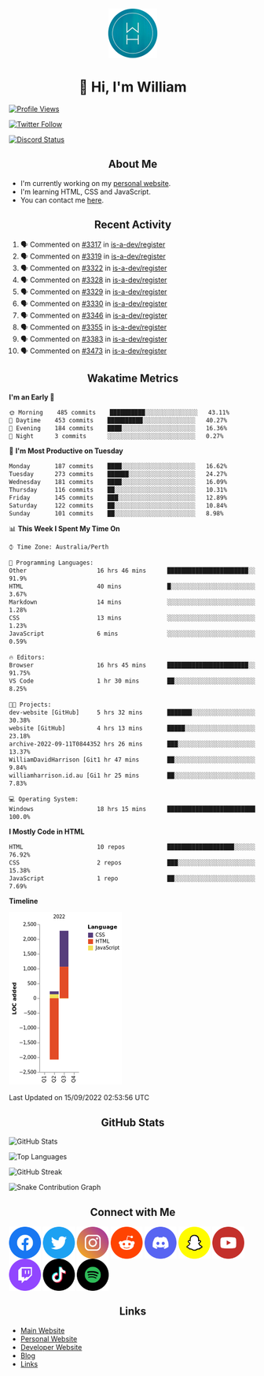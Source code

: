 <p align="center"><img src="https://github.com/williamdavidharrison/williamdavidharrison/blob/main/assets/logo.png" height="100" width="100"></p>

<h1 align="center">👋 Hi, I'm William</h1>

[![Profile Views](https://komarev.com/ghpvc/?username=williamdavidharrison&color=blue&style=for-the-badge)](https://github.com/williamdavidharrison)

[![Twitter Follow](https://img.shields.io/twitter/follow/WDHarrison09?color=1DA1F2&logo=twitter&style=for-the-badge)](https://twitter.com/intent/user?screen_name=wdharrison09)

[![Discord Status](https://dcbadge.vercel.app/api/shield/853158265466257448?theme=discord-inverted)](https://discord.com/users/853158265466257448)

<h2 align="center">About Me</h2>

* I'm currently working on my [personal website](https://github.com/williamdavidharrison/website).
* I'm learning HTML, CSS and JavaScript.
* You can contact me [here](https://contact.williamharrison.me).

<h2 align="center">Recent Activity</h2>

<!--START_SECTION:activity-->
1. 🗣 Commented on [#3317](https://github.com/is-a-dev/register/issues/3317) in [is-a-dev/register](https://github.com/is-a-dev/register)
2. 🗣 Commented on [#3319](https://github.com/is-a-dev/register/issues/3319) in [is-a-dev/register](https://github.com/is-a-dev/register)
3. 🗣 Commented on [#3322](https://github.com/is-a-dev/register/issues/3322) in [is-a-dev/register](https://github.com/is-a-dev/register)
4. 🗣 Commented on [#3328](https://github.com/is-a-dev/register/issues/3328) in [is-a-dev/register](https://github.com/is-a-dev/register)
5. 🗣 Commented on [#3329](https://github.com/is-a-dev/register/issues/3329) in [is-a-dev/register](https://github.com/is-a-dev/register)
6. 🗣 Commented on [#3330](https://github.com/is-a-dev/register/issues/3330) in [is-a-dev/register](https://github.com/is-a-dev/register)
7. 🗣 Commented on [#3346](https://github.com/is-a-dev/register/issues/3346) in [is-a-dev/register](https://github.com/is-a-dev/register)
8. 🗣 Commented on [#3355](https://github.com/is-a-dev/register/issues/3355) in [is-a-dev/register](https://github.com/is-a-dev/register)
9. 🗣 Commented on [#3383](https://github.com/is-a-dev/register/issues/3383) in [is-a-dev/register](https://github.com/is-a-dev/register)
10. 🗣 Commented on [#3473](https://github.com/is-a-dev/register/issues/3473) in [is-a-dev/register](https://github.com/is-a-dev/register)
<!--END_SECTION:activity-->

<h2 align="center">Wakatime Metrics</h2>

<!--START_SECTION:waka-->
**I'm an Early 🐤** 

```text
🌞 Morning    485 commits    ██████████░░░░░░░░░░░░░░░   43.11% 
🌆 Daytime    453 commits    ██████████░░░░░░░░░░░░░░░   40.27% 
🌃 Evening    184 commits    ████░░░░░░░░░░░░░░░░░░░░░   16.36% 
🌙 Night      3 commits      ░░░░░░░░░░░░░░░░░░░░░░░░░   0.27%

```
📅 **I'm Most Productive on Tuesday** 

```text
Monday       187 commits    ████░░░░░░░░░░░░░░░░░░░░░   16.62% 
Tuesday      273 commits    ██████░░░░░░░░░░░░░░░░░░░   24.27% 
Wednesday    181 commits    ████░░░░░░░░░░░░░░░░░░░░░   16.09% 
Thursday     116 commits    ██░░░░░░░░░░░░░░░░░░░░░░░   10.31% 
Friday       145 commits    ███░░░░░░░░░░░░░░░░░░░░░░   12.89% 
Saturday     122 commits    ██░░░░░░░░░░░░░░░░░░░░░░░   10.84% 
Sunday       101 commits    ██░░░░░░░░░░░░░░░░░░░░░░░   8.98%

```


📊 **This Week I Spent My Time On** 

```text
⌚︎ Time Zone: Australia/Perth

💬 Programming Languages: 
Other                    16 hrs 46 mins      ███████████████████████░░   91.9% 
HTML                     40 mins             █░░░░░░░░░░░░░░░░░░░░░░░░   3.67% 
Markdown                 14 mins             ░░░░░░░░░░░░░░░░░░░░░░░░░   1.28% 
CSS                      13 mins             ░░░░░░░░░░░░░░░░░░░░░░░░░   1.23% 
JavaScript               6 mins              ░░░░░░░░░░░░░░░░░░░░░░░░░   0.59%

🔥 Editors: 
Browser                  16 hrs 45 mins      ███████████████████████░░   91.75% 
VS Code                  1 hr 30 mins        ██░░░░░░░░░░░░░░░░░░░░░░░   8.25%

🐱‍💻 Projects: 
dev-website [GitHub]     5 hrs 32 mins       ███████░░░░░░░░░░░░░░░░░░   30.38% 
website [GitHub]         4 hrs 13 mins       █████░░░░░░░░░░░░░░░░░░░░   23.18% 
archive-2022-09-11T0844352 hrs 26 mins       ███░░░░░░░░░░░░░░░░░░░░░░   13.37% 
WilliamDavidHarrison [Git1 hr 47 mins        ██░░░░░░░░░░░░░░░░░░░░░░░   9.84% 
williamharrison.id.au [Gi1 hr 25 mins        ██░░░░░░░░░░░░░░░░░░░░░░░   7.83%

💻 Operating System: 
Windows                  18 hrs 15 mins      █████████████████████████   100.0%

```

**I Mostly Code in HTML** 

```text
HTML                     10 repos            ███████████████████░░░░░░   76.92% 
CSS                      2 repos             ███░░░░░░░░░░░░░░░░░░░░░░   15.38% 
JavaScript               1 repo              ██░░░░░░░░░░░░░░░░░░░░░░░   7.69%

```


**Timeline**

![Chart not found](https://raw.githubusercontent.com/WilliamDavidHarrison/WilliamDavidHarrison/main/charts/bar_graph.png) 


 Last Updated on 15/09/2022 02:53:56 UTC
<!--END_SECTION:waka-->

<h2 align="center">GitHub Stats</h2>

![GitHub Stats](https://github-readme-stats.api.williamharrison.dev/api?username=williamdavidharrison&theme=algolia&show_icons=true&border_radius=8&count_private=true&include_all_commits=true)

![Top Languages](https://github-readme-stats.api.williamharrison.dev/api/top-langs/?username=williamdavidharrison&theme=algolia&layout=compact&border_radius=8)

![GitHub Streak](https://wh-github-readme-streak-stats.herokuapp.com/?user=WilliamDavidHarrison&theme=dark)

![Snake Contribution Graph](https://github.com/WilliamDavidHarrison/WilliamDavidHarrison/blob/output/github-contribution-grid-snake.svg)

<h2 align="center">Connect with Me</h2>

<a href="https://www.facebook.com/wdharrison09"><img align="center" src="assets/facebook.png" height="65" width="65" /></a>
<a href="https://twitter.com/wdharrison09"><img align="center" src="assets/twitter.png" height="65" width="65" /></a>
<a href="https://www.instagram.com/wdharrison09"><img align="center" src="assets/instagram.png" height="65" width="65" /></a>
<a href="https://www.reddit.com/u/williamdavidharrison"><img align="center" src="assets/reddit.png" height="65" width="65" /></a>
<a href="https://discord.com/users/853158265466257448"><img align="center" src="assets/discord.png" height="65" width="65" /></a>
<a href="https://snapchat.com/add/wdharrison09"><img align="center" src="assets/snapchat.png" height="65" width="65" /></a>
<a href="https://www.youtube.com/channel/UCzHwrpKSSMcnt-srjRqQqjg"><img align="center" src="assets/youtube.png" height="65" width="65" /></a>
<a href="https://www.twitch.tv/wdharrison09"><img align="center" src="assets/twitch.png" height="65" width="65" /></a>
<a href="https://www.tiktok.com/@wdharrison09"><img align="center" src="assets/tiktok.png" height="65" width="65" /></a>
<a href="https://open.spotify.com/user/4kteqc82me1u1vxevzly2azqs"><img align="center" src="assets/spotify.png" height="65" width="65" /></a>

<h2 align="center">Links</h2>

* [Main Website](https://williamharrison.xyz)
* [Personal Website](https://william.net.au)
* [Developer Website](https://williamharrison.dev)
* [Blog](https://www.williamharrison.blog)
* [Links](https://williamharrison.me)

